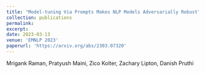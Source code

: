 ```yaml
---
title: "Model-tuning Via Prompts Makes NLP Models Adversarially Robust"
collection: publications
permalink:
excerpt:
date: 2023-03-13
venue: 'EMNLP 2023'
paperurl: 'https://arxiv.org/abs/2303.07320'
---
```

Mrigank Raman, Pratyush Maini, Zico Kolter, Zachary Lipton, Danish Pruthi
